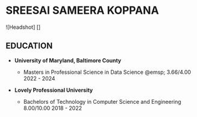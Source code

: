 # SREESAI SAMEERA KOPPANA

![Headshot] []

## EDUCATION

- **University of Maryland, Baltimore County** 
  - Masters in Professional Science in Data Science @emsp; 3.66/4.00          2022 - 2024

- **Lovely Professional University**
  - Bachelors of Technology in Computer Science and Engineering   8.00/10.00         2018 - 2022